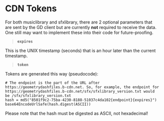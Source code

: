 # CDN Tokens

For both musiclibrary and sfxlibrary, there are 2 optional parameters that are sent by the GD client but are currently **not** required to receive the data. One still may want to implement these into their code for future-proofing.

> **`expires`**

This is the UNIX timestamp (seconds) that is an hour later than the current timestamp.

> **`token`**

Tokens are generated this way (pseudocode):

```
# The endpoint is the part of the URL after https://geometrydashfiles.b-cdn.net. So, for example, the endpoint for https://geometrydashfiles.b-cdn.net/sfx/sfxlibrary_version.txt would be /sfx/sfxlibrary_version.txt
hash = md5("8501f9c2-75ba-4230-8188-51037c4da102{endpoint}{expires}")
base64EncodeUrlSafe(hash.digest(ASCII))
```

Please note that the hash must be digested as ASCII, not hexadecimal!
